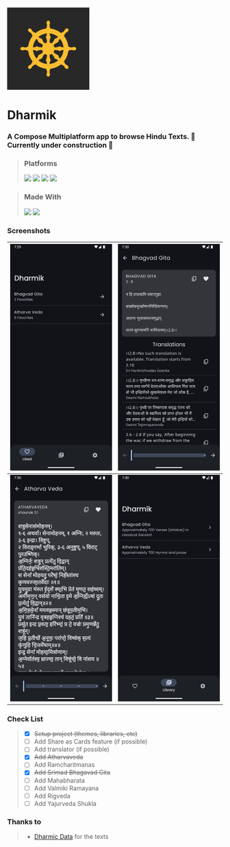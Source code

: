 ![](fastlane/metadata/android/en-US/images/icon-192-maskable.png)

# Dharmik

### A Compose Multiplatform app to browse Hindu Texts. 🚧 Currently under construction 🚧

> ### Platforms
> [<img src="https://ziadoua.github.io/m3-Markdown-Badges/badges/Android/android2.svg">]()
> [<img src="https://ziadoua.github.io/m3-Markdown-Badges/badges/Windows/windows2.svg">]()
> [<img src="https://ziadoua.github.io/m3-Markdown-Badges/badges/macOS/macos3.svg">]()
> [<img src="https://ziadoua.github.io/m3-Markdown-Badges/badges/Linux/linux2.svg">]()

> ### Made With
> [<img src="https://ziadoua.github.io/m3-Markdown-Badges/badges/AndroidStudio/androidstudio2.svg">]()
> [<img src="https://ziadoua.github.io/m3-Markdown-Badges/badges/Kotlin/kotlin1.svg">]()

### Screenshots
| ![1](fastlane/metadata/android/en-US/images/phoneScreenshots/1.png) | ![2](fastlane/metadata/android/en-US/images/phoneScreenshots/2.png) |
|:-------------------------------------------------------------------:|:-------------------------------------------------------------------:|
| ![3](fastlane/metadata/android/en-US/images/phoneScreenshots/3.png) | ![6](fastlane/metadata/android/en-US/images/phoneScreenshots/4.png) |


### Check List
> - [x] ~~Setup project (themes, libraries, etc)~~
> - [ ] Add Share as Cards feature (if possible)
> - [ ] Add translator (if possible)
> - [x] ~~Add Atharvaveda~~
> - [ ] Add Ramcharitmanas
> - [x] ~~Add Srimad Bhagavad Gita~~
> - [ ] Add Mahabharata
> - [ ] Add Valmiki Ramayana
> - [ ] Add Rigveda
> - [ ] Add Yajurveda Shukla

### Thanks to
> - [Dharmic Data](https://github.com/bhavykhatri/DharmicData) for the texts